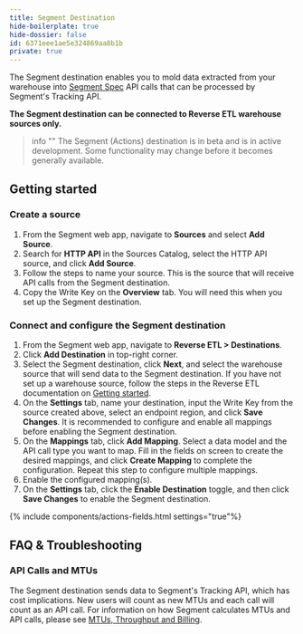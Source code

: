 ```yaml
---
title: Segment Destination
hide-boilerplate: true
hide-dossier: false
id: 6371eee1ae5e324869aa8b1b
private: true
---
```


The Segment destination enables you to mold data extracted from your warehouse into [Segment Spec](/docs/connections/spec/) API calls that can be processed by Segment's Tracking API.

**The Segment destination can be connected to Reverse ETL warehouse sources only.**

> info ""
> The Segment (Actions) destination is in beta and is in active development. Some functionality may change before it becomes generally available.

## Getting started

### Create a source
1. From the Segment web app, navigate to **Sources** and select **Add Source**.
2. Search for **HTTP API** in the Sources Catalog, select the HTTP API source, and click **Add Source**.
3. Follow the steps to name your source. This is the source that will receive API calls from the Segment destination.
4. Copy the Write Key on the **Overview** tab. You will need this when you set up the Segment destination.

### Connect and configure the Segment destination
1. From the Segment web app, navigate to **Reverse ETL > Destinations**.
2. Click **Add Destination** in top-right corner.
3. Select the Segment destination, click **Next**, and select the warehouse source that will send data to the Segment destination. If you have not set up a warehouse source, follow the steps in the Reverse ETL documentation on [Getting started](/docs/reverse-etl/#getting-started).
4. On the **Settings** tab, name your destination, input the Write Key from the source created above, select an endpoint region, and click **Save Changes**. It is recommended to configure and enable all mappings before enabling the Segment destination.
5. On the **Mappings** tab, click **Add Mapping**. Select a data model and the API call type you want to map. Fill in the fields on screen to create the desired mappings, and click **Create Mapping** to complete the configuration. Repeat this step to configure multiple mappings. 
6. Enable the configured mapping(s).
7. On the **Settings** tab, click the **Enable Destination** toggle, and then click **Save Changes** to enable the Segment destination.

{% include components/actions-fields.html settings="true"%}

## FAQ & Troubleshooting

### API Calls and MTUs
The Segment destination sends data to Segment's Tracking API, which has cost implications. New users will count as new MTUs and each call will count as an API call. For information on how Segment calculates MTUs and API calls, please see [MTUs, Throughput and Billing](/docs/guides/usage-and-billing/mtus-and-throughput/).
